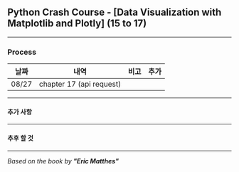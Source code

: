 ## Python Crash Course - \[Data Visualization with Matplotlib and Plotly] (15 to 17)

---

### Process

|  날짜   |            내역            |             비고              |                            추가                            |
|:-----:|:------------------------:|:---------------------------:|:--------------------------------------------------------:|
| 08/27 | chapter 17 (api request) |||

---

#### 추가 사항

---

#### 추후 할 것


---

*Based on the book by **"Eric Matthes"***